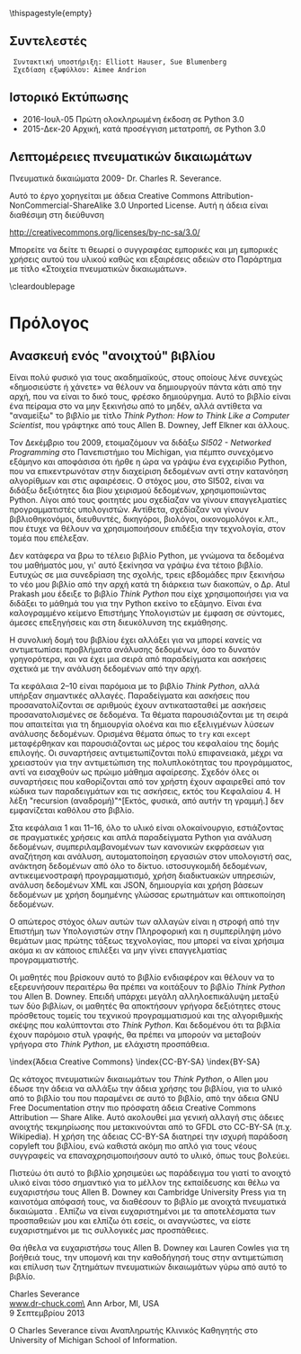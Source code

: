 \thispagestyle{empty}

Συντελεστές
-----------

     Συντακτική υποστήριξη: Elliott Hauser, Sue Blumenberg
     Σχεδίαση εξωφύλλου: Aimee Andrion

Ιστορικό Εκτύπωσης
------------------

* 2016-Ιουλ-05 Πρώτη ολοκληρωμένη έκδοση σε Python 3.0
* 2015-Δεκ-20 Αρχική, κατά προσέγγιση μετατροπή, σε Python 3.0

Λεπτομέρειες πνευματικών δικαιωμάτων
------------------------------------

Πνευματικά δικαιώματα 2009- Dr. Charles R. Severance.

Αυτό το έργο χορηγείται με άδεια Creative Commons
Attribution-NonCommercial-ShareAlike 3.0 Unported License.
Αυτή η άδεια είναι διαθέσιμη στη διεύθυνση

http://creativecommons.org/licenses/by-nc-sa/3.0/

Μπορείτε να δείτε τι θεωρεί ο συγγραφέας εμπορικές και μη εμπορικές χρήσεις
αυτού του υλικού καθώς και εξαιρέσεις αδειών στο Παράρτημα με τίτλο 
«Στοιχεία πνευματικών δικαιωμάτων».

\cleardoublepage

Πρόλογος
=======

Ανασκευή ενός "ανοιχτού" βιβλίου
--------------------------------

Είναι πολύ φυσικό για τους ακαδημαϊκούς, στους οποίους λένε συνεχώς
«δημοσιεύστε ή χάνετε» να θέλουν να δημιουργούν πάντα κάτι από την αρχή, που να
είναι το δικό τους, φρέσκο ​​δημιούργημα. Αυτό το βιβλίο είναι ένα πείραμα στο
να μην ξεκινήσω από το μηδέν, αλλά αντίθετα να "αναμείξω" το βιβλίο με τίτλο
*Think Python: How to Think Like a Computer Scientist*, που γράφτηκε από τους
Allen B. Downey, Jeff Elkner και άλλους.

Τον Δεκέμβριο του 2009, ετοιμαζόμουν να διδάξω *SI502 - Networked Programming*
στο Πανεπιστήμιο του Michigan, για πέμπτο συνεχόμενο εξάμηνο και αποφάσισα ότι
ήρθε η ώρα να γράψω ένα εγχειρίδιο Python, που να επικεντρωνόταν στην
διαχείριση δεδομένων αντί στην κατανόηση αλγορίθμων και  στις αφαιρέσεις. Ο
στόχος μου, στο SI502, είναι να διδάξω δεξιότητες δια βίου χειρισμού δεδομένων,
χρησιμοποιώντας Python. Λίγοι από τους φοιτητές μου σχεδίαζαν να γίνουν
επαγγελματίες προγραμματιστές υπολογιστών. Αντίθετα, σχεδίαζαν να γίνουν
βιβλιοθηκονόμοι, διευθυντές, δικηγόροι, βιολόγοι, οικονομολόγοι κ.λπ.,
που έτυχε να θέλουν να χρησιμοποιήσουν επιδέξια την τεχνολογία, στον τομέα
που επέλεξαν.

Δεν κατάφερα να βρω το τέλειο βιβλίο Python, με γνώμονα τα δεδομένα του
μαθήματός μου, γι' αυτό ξεκίνησα να γράψω ένα τέτοιο βιβλίο. Ευτυχώς σε μια
συνεδρίαση της σχολής, τρεις εβδομάδες πριν ξεκινήσω το νέο μου βιβλίο από την
αρχή κατά τη διάρκεια των διακοπών, ο Δρ. Atul Prakash μου έδειξε το βιβλίο
*Think Python* που είχε χρησιμοποιήσει για να διδάξει το μάθημά του για την
Python εκείνο το εξάμηνο. Είναι ένα καλογραμμένο κείμενο Επιστήμης Υπολογιστών
με έμφαση σε σύντομες, άμεσες επεξηγήσεις και στη διευκόλυνση της εκμάθησης.

Η συνολική δομή του βιβλίου έχει αλλάξει για να μπορεί κανείς να αντιμετωπίσει
προβλήματα ανάλυσης δεδομένων, όσο το δυνατόν γρηγορότερα, και να έχει μια σειρά
από παραδείγματα και ασκήσεις σχετικά με την ανάλυση δεδομένων από την αρχή.

Τα κεφάλαια 2–10 είναι παρόμοια με το βιβλίο *Think Python*, αλλά υπήρξαν
σημαντικές αλλαγές. Παραδείγματα και ασκήσεις που προσανατολίζονται σε αριθμούς
έχουν αντικατασταθεί με ασκήσεις προσανατολισμένες σε δεδομένα. Τα θέματα
παρουσιάζονται με τη σειρά που απαιτείται για τη δημιουργία ολοένα και πιο
εξελιγμένων λύσεων ανάλυσης δεδομένων. Ορισμένα θέματα όπως το `try` και
`except` μεταφέρθηκαν και παρουσιάζονται ως μέρος του κεφαλαίου της δομής
επιλογής. Οι συναρτήσεις αντιμετωπίζονται πολύ επιφανειακά, μέχρι να χρειαστούν
για την αντιμετώπιση της πολυπλοκότητας του προγράμματος, αντί να εισαχθούν ως
πρώιμο μάθημα αφαίρεσης. Σχεδόν όλες οι συναρτήσεις που καθορίζονται από τον
χρήστη έχουν αφαιρεθεί από τον κώδικα των παραδειγμάτων και τις ασκήσεις,
εκτός του Κεφαλαίου 4. Η λέξη "recursion (αναδρομή)"^[Εκτός, φυσικά, από αυτήν
τη γραμμή.] δεν εμφανίζεται καθόλου στο βιβλίο.

Στα κεφάλαια 1 και 11–16, όλο το υλικό είναι ολοκαίνουργιο, εστιάζοντας σε
πραγματικές χρήσεις και απλά παραδείγματα Python για ανάλυση δεδομένων,
συμπεριλαμβανομένων των κανονικών εκφράσεων για αναζήτηση και ανάλυση,
αυτοματοποίηση εργασιών στον υπολογιστή σας, ανάκτηση δεδομένων από όλο το
δίκτυο. ιστοσυγκομιδή δεδομένων, αντικειμενοστραφή προγραμματισμό, χρήση
διαδικτυακών υπηρεσιών, ανάλυση δεδομένων XML και JSON, δημιουργία και
χρήση βάσεων δεδομένων με χρήση δομημένης γλώσσας ερωτημάτων και οπτικοποίηση
δεδομένων.

Ο απώτερος στόχος όλων αυτών των αλλαγών είναι η στροφή από την Επιστήμη των
Υπολογιστών στην Πληροφορική και η συμπερίληψη μόνο θεμάτων μιας πρώτης τάξεως
τεχνολογίας, που μπορεί να είναι χρήσιμα ακόμα κι αν κάποιος επιλέξει να μην
γίνει επαγγελματίας προγραμματιστής.

Οι μαθητές που βρίσκουν αυτό το βιβλίο ενδιαφέρον και θέλουν να το εξερευνήσουν
περαιτέρω θα πρέπει να κοιτάξουν το βιβλίο *Think Python* του Allen B. Downey.
Επειδή υπάρχει μεγάλη αλληλοεπικάλυψη μεταξύ των δύο βιβλίων, οι μαθητές θα
αποκτήσουν γρήγορα δεξιότητες στους πρόσθετους τομείς του τεχνικού
προγραμματισμού και της αλγοριθμικής σκέψης που καλύπτονται στο *Think Python*.
Και δεδομένου ότι τα βιβλία έχουν παρόμοιο στυλ γραφής, θα πρέπει να μπορούν
να μεταβούν γρήγορα στο *Think Python*, με ελάχιστη προσπάθεια.

\index{Άδεια Creative Commons}
\index{CC-BY-SA}
\index{BY-SA}

Ως κάτοχος πνευματικών δικαιωμάτων του *Think Python*, ο Allen μου έδωσε την
άδεια να αλλάξω την άδεια χρήσης του βιβλίου, για το υλικό από το βιβλίο του
που παραμένει σε αυτό το βιβλίο, από την άδεια GNU Free Documentation στην πιο
πρόσφατη άδεια Creative Commons Attribution — Share Alike. Αυτό ακολουθεί μια
γενική αλλαγή στις άδειες ανοιχτής τεκμηρίωσης που μετακινούνται από το GFDL
στο CC-BY-SA (π.χ. Wikipedia). Η χρήση της άδειας CC-BY-SA διατηρεί την ισχυρή
παράδοση copyleft του βιβλίου, ενώ καθιστά ακόμη πιο απλό για τους νέους
συγγραφείς να επαναχρησιμοποιήσουν αυτό το υλικό, όπως τους βολεύει.

Πιστεύω ότι αυτό το βιβλίο χρησιμεύει ως παράδειγμα του γιατί το ανοιχτό υλικό
είναι τόσο σημαντικό για το μέλλον της εκπαίδευσης και θέλω να ευχαριστήσω τους
Allen B. Downey και Cambridge University Press για τη καινοτόμα απόφασή τους,
να διαθέσουν το βιβλίο με ανοιχτά πνευματικά δικαιώματα . Ελπίζω να είναι
ευχαριστημένοι με τα αποτελέσματα των προσπαθειών μου και ελπίζω ότι εσείς, οι
αναγνώστες, να είστε ευχαριστημένοι με τις συλλογικές *μας* προσπάθειες.

Θα ήθελα να ευχαριστήσω τους Allen B. Downey και Lauren Cowles για τη βοήθειά
τους, την υπομονή και την καθοδήγησή τους στην αντιμετώπιση και επίλυση των
ζητημάτων πνευματικών δικαιωμάτων γύρω από αυτό το βιβλίο.

Charles Severance\
www.dr-chuck.com\
Ann Arbor, MI, USA\
9 Σεπτεμβρίου 2013

Ο Charles Severance είναι Αναπληρωτής Κλινικός Καθηγητής στο University of
Michigan School of Information.

